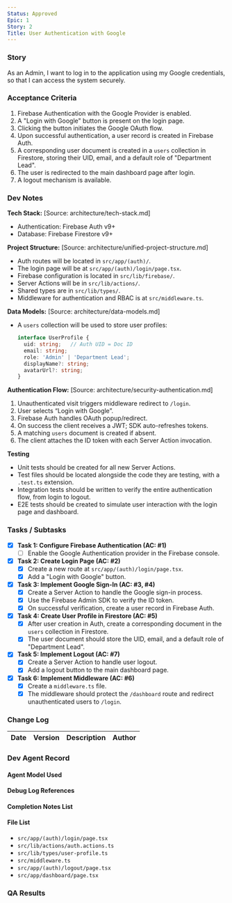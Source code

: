 ```yaml
---
Status: Approved
Epic: 1
Story: 2
Title: User Authentication with Google
---
```


### Story

As an Admin, I want to log in to the application using my Google credentials, so that I can access the system securely.

### Acceptance Criteria

1.  Firebase Authentication with the Google Provider is enabled.
2.  A "Login with Google" button is present on the login page.
3.  Clicking the button initiates the Google OAuth flow.
4.  Upon successful authentication, a user record is created in Firebase Auth.
5.  A corresponding user document is created in a `users` collection in Firestore, storing their UID, email, and a default role of "Department Lead".
6.  The user is redirected to the main dashboard page after login.
7.  A logout mechanism is available.

### Dev Notes

**Tech Stack:** [Source: architecture/tech-stack.md]

*   Authentication: Firebase Auth v9+
*   Database: Firebase Firestore v9+

**Project Structure:** [Source: architecture/unified-project-structure.md]

*   Auth routes will be located in `src/app/(auth)/`.
*   The login page will be at `src/app/(auth)/login/page.tsx`.
*   Firebase configuration is located in `src/lib/firebase/`.
*   Server Actions will be in `src/lib/actions/`.
*   Shared types are in `src/lib/types/`.
*   Middleware for authentication and RBAC is at `src/middleware.ts`.

**Data Models:** [Source: architecture/data-models.md]

*   A `users` collection will be used to store user profiles:
    ```typescript
    interface UserProfile {
      uid: string;   // Auth UID = Doc ID
      email: string;
      role: 'Admin' | 'Department Lead';
      displayName?: string;
      avatarUrl?: string;
    }
    ```

**Authentication Flow:** [Source: architecture/security-authentication.md]

1.  Unauthenticated visit triggers middleware redirect to `/login`.
2.  User selects “Login with Google”.
3.  Firebase Auth handles OAuth popup/redirect.
4.  On success the client receives a JWT; SDK auto-refreshes tokens.
5.  A matching `users` document is created if absent.
6.  The client attaches the ID token with each Server Action invocation.

**Testing**

*   Unit tests should be created for all new Server Actions.
*   Test files should be located alongside the code they are testing, with a `.test.ts` extension.
*   Integration tests should be written to verify the entire authentication flow, from login to logout.
*   E2E tests should be created to simulate user interaction with the login page and dashboard.

### Tasks / Subtasks

*   [x] **Task 1: Configure Firebase Authentication (AC: #1)**
    *   [ ] Enable the Google Authentication provider in the Firebase console.
*   [x] **Task 2: Create Login Page (AC: #2)**
    *   [x] Create a new route at `src/app/(auth)/login/page.tsx`.
    *   [x] Add a "Login with Google" button.
*   [x] **Task 3: Implement Google Sign-In (AC: #3, #4)**
    *   [x] Create a Server Action to handle the Google sign-in process.
    *   [x] Use the Firebase Admin SDK to verify the ID token.
    *   [x] On successful verification, create a user record in Firebase Auth.
*   [x] **Task 4: Create User Profile in Firestore (AC: #5)**
    *   [x] After user creation in Auth, create a corresponding document in the `users` collection in Firestore.
    *   [x] The user document should store the UID, email, and a default role of "Department Lead".
*   [x] **Task 5: Implement Logout (AC: #7)**
    *   [x] Create a Server Action to handle user logout.
    *   [x] Add a logout button to the main dashboard page.
*   [x] **Task 6: Implement Middleware (AC: #6)**
    *   [x] Create a `middleware.ts` file.
    *   [x] The middleware should protect the `/dashboard` route and redirect unauthenticated users to `/login`.

### Change Log

| Date | Version | Description | Author |
|---|---|---|---|

### Dev Agent Record

#### Agent Model Used

#### Debug Log References

#### Completion Notes List

#### File List

- `src/app/(auth)/login/page.tsx`
- `src/lib/actions/auth.actions.ts`
- `src/lib/types/user-profile.ts`
- `src/middleware.ts`
- `src/app/(auth)/logout/page.tsx`
- `src/app/dashboard/page.tsx`

### QA Results
